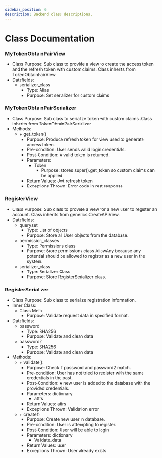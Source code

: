 ```yaml
---
sidebar_position: 6
description: Backend class descriptions.
---
```


Class Documentation
=============================

### MyTokenObtainPairView
* Class Purpose: Sub class to provide a view to create the access token and the refresh token with custom claims. Class inherits from TokenObtainPairView.
* Datafields: 
  * serializer_class
    * Type: Alias
    * Purpose: Set serializer for custom claims

### MyTokenObtainPairSerializer
* Class Purpose: Sub class to serialize token with custom claims .Class inherits from TokenObtainPairSerializer.
* Methods:
  * \+ get_token()
    * Purpose: Produce refresh token for view used to generate access token.
    * Pre-condition: User sends valid login credentials.
    * Post-Condition: A valid token is returned.
    * Parameters: 
      * Token
        * Purpose: stores super().get_token so custom claims can be applied
    * Return Values: Jwt refresh token
    * Exceptions Thrown: Error code in rest response
	
### RegisterView
  * Class Purpose: Sub class to provide a view for a new user to register an account. Class inherits from generics.CreateAPIView.
  * Datafields:
    * queryset
      * Type: List of objects
      * Purpose: Store all User objects from the database.
    * permission_classes
      * Type: Permissions class
      * Purpose: Store permissions class AllowAny because any potential should be allowed to register as a new user in the system.
    * serializer_class
      * Type: Serializer Class
      * Purpose: Store RegisterSerializer class.

### RegisterSerializer
* Class Purpose: Sub class to serialize registration information.
* Inner Class:
    * Class Meta
      * Purpose: Validate request data in specified format.
* Datafields:
  * password
    * Type: SHA256
    * Purpose: Validate and clean data
  * password2
    * Type: SHA256
    * Purpose: Validate and clean data
* Methods:
  * \+ validate():
       * Purpose: Check if password and password2 match.
       * Pre-condition: User has not tried to register with the same credentials in the past.
       * Post-Condition: A new user is added to the database with the provided credentials.
       * Parameters: dictionary
         * attrs
       * Return Values: attrs
       * Exceptions Thrown: Validation error
  * \+ create():
       * Purpose: Create new user in database.
       * Pre-condition: User is attempting to register.
       * Post-Condition: User will be able to login
       * Parameters: dictionary
         * Validate_data
       * Return Values: user
       * Exceptions Thrown: User already exists
